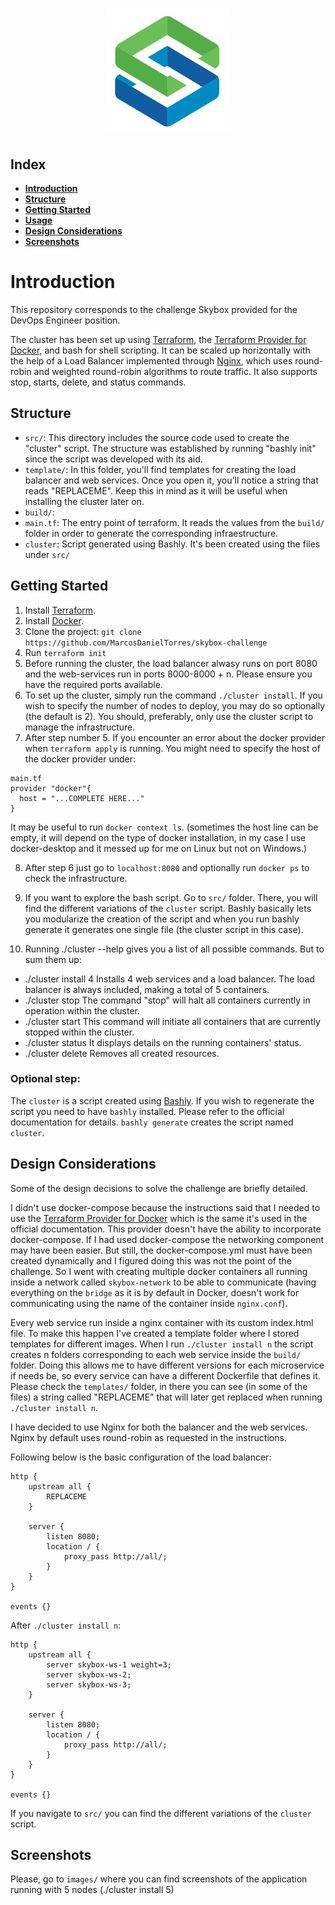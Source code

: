 <h1 align="center">
  <img src="images/logo.jpg" alt="Skybox Logo" width=200 />
</h1>


## Index
- [**Introduction**](#introduction)
- [**Structure**](#structure)
- [**Getting Started**](#getting-started)
- [**Usage**](#usage)
- [**Design Considerations**](#design-considerations)
- [**Screenshots**](#screenshots)
# Introduction
This repository corresponds to the challenge Skybox provided for the DevOps Engineer position.


The cluster has been set up using [Terraform], the [Terraform Provider for Docker], and bash for shell scripting. It can be scaled up horizontally with the help of a Load Balancer implemented through [Nginx], which uses round-robin and weighted round-robin algorithms to route traffic. It also supports stop, starts, delete, and status commands.

## Structure
-  `src/`: This directory includes the source code used to create the "cluster" script. The structure was established by running "bashly init" since the script was developed with its aid.
-  `template/`: In this folder, you'll find templates for creating the load balancer and web services. Once you open it, you'll notice a string that reads "REPLACEME". Keep this in mind as it will be useful when installing the cluster later on.
-  `build/`: 
-  `main.tf`: The entry point of terraform. It reads the values from the `build/` folder in order to generate the corresponding infraestructure.
-  `cluster`: Script generated using Bashly. It's been created using the files under `src/`

## Getting Started

1. Install [Terraform].
2. Install [Docker].
3. Clone the project: `git clone https://github.com/MarcosDanielTorres/skybox-challenge`
4. Run `terraform init`
5. Before running the cluster, the load balancer alwasy runs on port 8080 and the web-services run in ports 8000-8000 + n. Please ensure you have the required ports available.
6. To set up the cluster, simply run the command `./cluster install`. If you wish to specify the number of nodes to deploy, you may do so optionally (the default is 2). You should, preferably, only use the cluster script to manage the infrastructure.
7. After step number 5. If you encounter an error about the docker provider when `terraform apply` is running. You might need to specify the host of the docker provider under:
```
main.tf
provider "docker"{
  host = "...COMPLETE HERE..."
}
```
It may be useful to run `docker context ls`. (sometimes the host line can be empty, it will depend on the type of docker installation, in my case I use docker-desktop and it messed up for me on Linux but not on Windows.)

8. After step 6 just go to `localhost:8080` and optionally run `docker ps` to check the infrastructure.
   
9. If you want to explore the bash script. Go to `src/` folder. There, you will find the different variations of the `cluster` script. Bashly basically lets you modularize the creation of the script and when you run bashly generate it generates one single file (the cluster script in this case).

10. Running ./cluster --help gives you a list of all possible commands. But to sum them up:
  -  ./cluster install 4        Installs 4 web services and a load balancer. The load balancer is always included, making a total of 5 containers.
  -  ./cluster stop             The command "stop" will halt all containers currently in operation within the cluster.
  -  ./cluster start            This command will initiate all containers that are currently stopped within the cluster.
  -  ./cluster status           It displays details on the running containers' status.
  -  ./cluster delete           Removes all created resources.
### Optional step:
The `cluster` is a script created using [Bashly]. If you wish to regenerate the script you need to have `bashly` installed. Please refer to the official documentation for details. `bashly generate` creates the script named `cluster`.


## Design Considerations
Some of the design decisions to solve the challenge are briefly detailed.

I didn't use docker-compose because the instructions said that I needed to use the [Terraform Provider for Docker] which is the same it's used in the official documentation. This provider doesn't have the ability to incorporate docker-compose. If I had used docker-compose the networking component may have been easier. But still, the docker-compose.yml must have been created dynamically and I figured doing this was not the point of the challenge. So I went with creating multiple docker containers all running inside a network called `skybox-network` to be able to communicate (having everything on the `bridge` as it is by default in Docker, doesn't work for communicating using the name of the container inside `nginx.conf`).

Every web service run inside a nginx container with its custom index.html file. To make this happen I've created a template folder where I stored templates for different images. When I run `./cluster install n` the script creates n folders corresponding to each web service inside the `build/` folder. Doing this allows me to have different versions for each microservice if needs be, so every service can have a different Dockerfile that defines it.
Please check the `templates/` folder, in there you can see (in some of the files) a string called "REPLACEME" that will later get replaced when running `./cluster install n`.

I have decided to use Nginx for both the balancer and the web services. Nginx by default uses round-robin as requested in the instructions. 

Following below is the basic configuration of the load balancer:
```
http {
    upstream all {
        REPLACEME
    }

    server {
        listen 8080;
        location / {
            proxy_pass http://all/;
        }
    }
}

events {}
```

After `./cluster install n`:
```
http {
    upstream all {
        server skybox-ws-1 weight=3;
        server skybox-ws-2;
        server skybox-ws-3;
    }

    server {
        listen 8080;
        location / {
            proxy_pass http://all/;
        }
    }
}

events {}
```


If you navigate to `src/` you can find the different variations of the `cluster` script.



## Screenshots
Please, go to `images/` where you can find screenshots of the application running with 5 nodes (./cluster install 5)




[Terraform]: https://nodejs.org
[Docker]: https://www.docker.com/
[Nginx]: https://www.nginx.com
[Bashly]: https://bashly.dannyb.co
[Terraform Provider for Docker]: https://github.com/kreuzwerker/terraform-provider-docker

